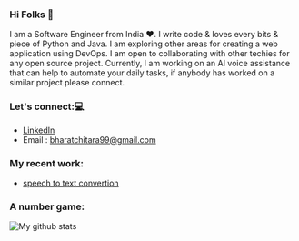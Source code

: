 ### Hi Folks 👋
I am a Software Engineer from India :heart:. I write code & loves every bits & piece of Python and Java. I am exploring other areas for creating a web application using DevOps. I am open to collaborating with other techies for any open source project.
Currently, I am working on an AI voice assistance that can help to automate your daily tasks, if anybody has worked on a similar project please connect.

### Let's connect::computer:
* [LinkedIn](https://www.linkedin.com/in/bharat-chitara-007bond/) 
* Email : bharatchitara99@gmail.com

### My recent work: 
* [speech to text convertion](https://github.com/bharatchitara/speech-to-text)

### A number game:
![My github stats](https://github-readme-stats.vercel.app/api?username=bharatchitara)


<!--
**bharatchitara/bharatchitara** is a ✨ _special_ ✨ repository because its `README.md` (this file) appears on your GitHub profile.

Here are some ideas to get you started:

- 🔭 I’m currently working on ...
- 🌱 I’m currently learning ...
- 👯 I’m looking to collaborate on ...
- 🤔 I’m looking for help with ...
- 💬 Ask me about ...
- 📫 How to reach me: ...
- 😄 Pronouns: ...
- ⚡ Fun fact: ...
-->

